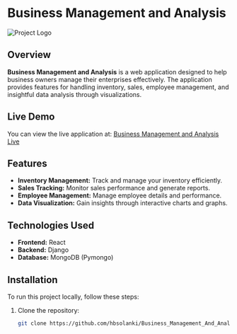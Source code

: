 # Business Management and Analysis

![Project Logo]([link-to-your-logo-image](https://main.dkrmxj9j8gcgn.amplifyapp.com/assets/VISIONARY-1tlSfyQK.png)) <!-- Optional: Add a logo or image -->

## Overview

**Business Management and Analysis** is a web application designed to help business owners manage their enterprises effectively. The application provides features for handling inventory, sales, employee management, and insightful data analysis through visualizations.

## Live Demo

You can view the live application at: [Business Management and Analysis Live](https://main.dkrmxj9j8gcgn.amplifyapp.com/)

## Features

- **Inventory Management:** Track and manage your inventory efficiently.
- **Sales Tracking:** Monitor sales performance and generate reports.
- **Employee Management:** Manage employee details and performance.
- **Data Visualization:** Gain insights through interactive charts and graphs.

## Technologies Used

- **Frontend:** React
- **Backend:** Django
- **Database:** MongoDB (Pymongo)

## Installation

To run this project locally, follow these steps:

1. Clone the repository:
   ```bash
   git clone https://github.com/hbsolanki/Business_Management_And_Analysis.git
